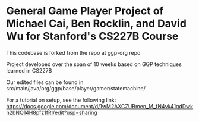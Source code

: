 # General Game Player Project of Michael Cai, Ben Rocklin, and David Wu for Stanford's CS227B Course

This codebase is forked from the repo at ggp-org repo

Project developed over the span of 10 weeks based on GGP techniques learned in CS227B

Our edited files can be found in src/main/java/org/ggp/base/player/gamer/statemachine/

For a tutorial on setup, see the following link: https://docs.google.com/document/d/1wM2AXCZUBmen_M_fN4vk41qdDwkn2bNQ14H8pfz1fRI/edit?usp=sharing
